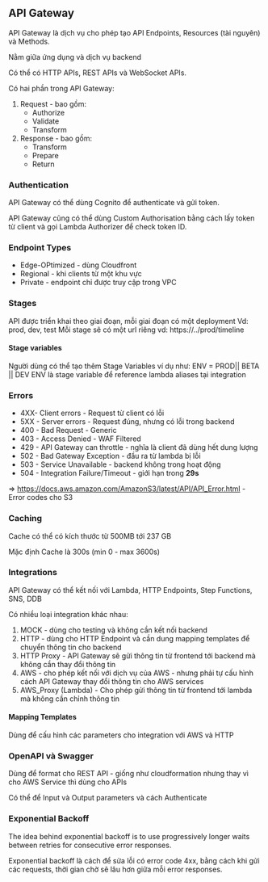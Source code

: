 ## API Gateway

API Gateway là dịch vụ cho phép tạo API Endpoints, Resources (tài nguyên) và Methods. 

Nằm giữa ứng dụng và dịch vụ backend

Có thể có HTTP APIs, REST APIs và WebSocket APIs. 

Có hai phần trong API Gateway:
1. Request - bao gồm:
    - Authorize
    - Validate
    - Transform
2. Response - bao gồm:
    - Transform
    - Prepare
    - Return

### Authentication 

API Gateway có thể dùng Cognito để authenticate và gửi token. 

API Gateway cũng có thể dùng Custom Authorisation bằng cách lấy token từ client và gọi Lambda Authorizer để check token ID. 

### Endpoint Types
- Edge-OPtimized - dùng Cloudfront 
- Regional - khi clients từ một khu vực 
- Private - endpoint chỉ được truy cập trong VPC

### Stages
API được triển khai theo giai đoạn, mỗi giai đoạn có một deployment
Vd: prod, dev, test
Mỗi stage sẽ có một url riêng vd: https://../prod/timeline

#### Stage variables
Người dùng có thể tạo thêm Stage Variables ví dụ như: 
ENV = PROD|| BETA || DEV
ENV là stage variable để reference lambda aliases tại integration


### Errors
- 4XX- Client errors - Request từ client có lỗi 
- 5XX - Server errors - Request đúng, nhưng có lỗi trong backend
- 400 - Bad Request - Generic
- 403 - Access Denied - WAF Filtered
- 429 - API Gateway can throttle - nghĩa là client đã dùng hết dung lượng 
- 502 - Bad Gateway Exception - đầu ra từ lambda bị lỗi 
- 503 - Service Unavailable - backend không trong hoạt động
- 504 - Integration Failure/Timeout - giới hạn trong **29s**

=> https://docs.aws.amazon.com/AmazonS3/latest/API/API_Error.html  - Error codes cho S3

### Caching
Cache có thể có kích thước từ 500MB tới 237 GB

Mặc định Cache là 300s (min 0 - max 3600s)


### Integrations
API Gateway có thể kết nối với Lambda, HTTP Endpoints, Step Functions, SNS, DDB

Có nhiều loại integration khác nhau:
1. MOCK - dùng cho testing và không cần kết nối backend
2. HTTP - dùng cho HTTP Endpoint và cần dung mapping templates để chuyển thông tin cho backend
3. HTTP Proxy - API Gateway sẽ gửi thông tin từ frontend tới backend mà không cần thay đổi thông tin 
4. AWS - cho phép kết nối với dịch vụ của AWS - nhưng phải tự cấu hình cách API Gateway thay đổi thông tin cho AWS services
5. AWS_Proxy (Lambda) - Cho phép gửi thông tin từ frontend tới lambda mà không cần chỉnh thông tin 

#### Mapping Templates
Dùng để cấu hình các parameters cho integration với AWS và HTTP 

### OpenAPI và Swagger
Dùng để format cho REST API - giống như cloudformation nhưng thay vì cho AWS Service thì dùng cho APIs

Có thể để Input và Output parameters và cách Authenticate

### Exponential Backoff
The idea behind exponential backoff is to use progressively longer waits between retries for consecutive error responses.

Exponential backoff là cách để sửa lỗi có error code 4xx, bằng cách khi gửi các requests, thời gian chờ sẽ lâu hơn giữa mỗi error responses. 